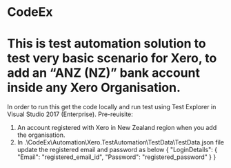 # CodeEx
# This is test automation solution to test very basic scenario for Xero, to add an “ANZ (NZ)” bank account inside any Xero Organisation.
In order to run this get the code locally and run test using Test Explorer in Visual Studio 2017 (Enterprise).
Pre-reuisite: 
1. An account registered with Xero in New Zealand region when you add the organisation.
2. In .\CodeEx\Automation\Xero.TestAutomation\TestData\TestData.json file update the registered email and password as below
{
  "LoginDetails": {
    "Email": "registered_email_id",
    "Password": "registered_password"
  }
}
